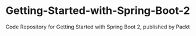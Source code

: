 


# Getting-Started-with-Spring-Boot-2
Code Repository for Getting Started with Spring Boot 2, published by Packt
